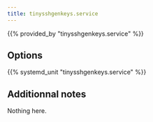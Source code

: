 ```yaml
---
title: tinysshgenkeys.service
---
```


{{% provided_by "tinysshgenkeys.service" %}}

## Options

{{% systemd_unit "tinysshgenkeys.service" %}}

## Additionnal notes

Nothing here.